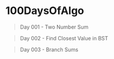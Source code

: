 # 100DaysOfAlgo

> Day 001 - Two Number Sum

> Day 002 - Find Closest Value in BST

> Day 003 - Branch Sums
